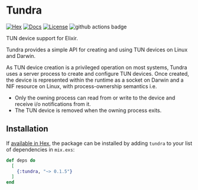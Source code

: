 # Tundra

[![Hex](https://img.shields.io/hexpm/v/tundra.svg)](https://hex.pm/packages/tundra)
[![Docs](https://img.shields.io/badge/hex-docs-lightgreen.svg)](https://hexdocs.pm/tundra/)
[![License](https://img.shields.io/hexpm/l/tundra.svg)](https://github.com/ausimian/tundra/blob/master/LICENSE.md)
![github actions badge](https://github.com/ausimian/tundra/actions/workflows/build.yml/badge.svg)

TUN device support for Elixir.

Tundra provides a simple API for creating and using TUN devices on Linux and Darwin.

As TUN device creation is a privileged operation on most systems, Tundra uses a
server process to create and configure TUN devices. Once created, the device is
represented within the runtime as a socket on Darwin and a NIF resource on Linux,
with process-ownership semantics i.e.

- Only the owning process can read from or write to the device and receive i/o
  notifications from it.
- The TUN device is removed when the owning process exits.

## Installation

If [available in Hex](https://hex.pm/docs/publish), the package can be installed
by adding `tundra` to your list of dependencies in `mix.exs`:

```elixir
def deps do
  [
    {:tundra, "~> 0.1.5"}
  ]
end
```


